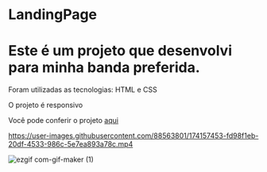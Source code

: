 # LandingPage
<h1>Este é um projeto que desenvolvi para minha banda preferida.</h1>
<p>Foram utilizadas as tecnologias: HTML e CSS<p>
<p>O projeto é responsivo</p>
<p>Você pode conferir o projeto <a href='https://netotorres1.github.io/LandingPage/index.html'>aqui</a></p>


https://user-images.githubusercontent.com/88563801/174157453-fd98f1eb-20df-4533-986c-5e7ea893a78c.mp4


![ezgif com-gif-maker (1)](https://user-images.githubusercontent.com/88563801/174157570-86c84d35-3c45-4754-99cb-4c9ca1dfb7ca.gif)
